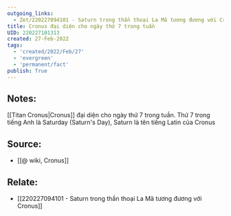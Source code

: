 ```yaml
---
outgoing_links:
  - Zet/220227094101 - Saturn trong thần thoại La Mã tương đương với Cronus
title: Cronus đại diện cho ngày thứ 7 trong tuần
UID: 220227101313
created: 27-Feb-2022
tags:
  - 'created/2022/Feb/27'
  - 'evergreen'
  - 'permanent/fact'
publish: True
---
```

## Notes:
[[Titan Cronus|Cronus]] đại diện cho ngày thứ 7 trong tuần. Thứ 7 trong tiếng Anh là Saturday (Saturn's Day), Saturn là tên tiếng Latin của Cronus

## Source:
- [[@ wiki, Cronus]]

## Relate:
- [[220227094101 - Saturn trong thần thoại La Mã tương đương với Cronus]]